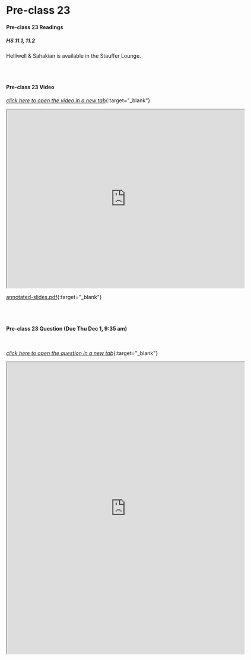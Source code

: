 # Pre-class 23

#### Pre-class 23 Readings

##### HS 11.1, 11.2

Helliwell & Sahakian is available in the Stauffer Lounge.  

<br>
<br>

#### Pre-class 23 Video

[*click here to open the video in a new tab*](https://drive.google.com/file/d/16GUuhnGCfVNavFaaiWhOpZ8BcReqANPJ/view?usp=sharing){:target="_blank"}

<iframe src="https://drive.google.com/file/d/16GUuhnGCfVNavFaaiWhOpZ8BcReqANPJ/preview" width="640" height="480" allowfullscreen>Loading…
</iframe>

[annotated-slides.pdf](https://drive.google.com/file/d/11gTj0L7uLXpotDu1X2FASA0FUYWNM87t/view?usp=sharing){:target="_blank"}

<br>
<br>

#### Pre-class 23 Question (Due Thu Dec 1, 9:35 am)

<br>

[*click here to open the question in a new tab*](https://forms.gle/pRh9jd2w4qARutYq6){:target="_blank"}

<iframe src="https://docs.google.com/forms/d/e/1FAIpQLSdwZPjVWYiOK9_AQO48qaSrE3cQ4e4Mde0iUhSq6pnPDMY0JA/viewform?embedded=true" width="640" height="785" frameborder="20" marginheight="0" marginwidth="0">Loading…
</iframe>
